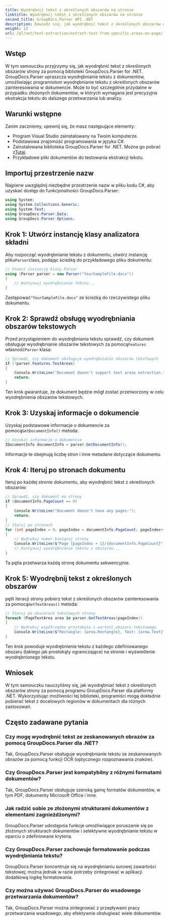 ```yaml
---
title: Wyodrębnij tekst z określonych obszarów na stronie
linktitle: Wyodrębnij tekst z określonych obszarów na stronie
second_title: GroupDocs.Parser API .NET
description: Dowiedz się, jak wyodrębnić tekst z określonych obszarów dokumentu za pomocą GroupDocs.Parser dla .NET. Ukierunkowana i precyzyjna ekstrakcja tekstu dla Twoich aplikacji.
weight: 13
url: /pl/net/text-extraction/extract-text-from-specific-areas-on-page/
---
```

## Wstęp
W tym samouczku przyjrzymy się, jak wyodrębnić tekst z określonych obszarów strony za pomocą biblioteki GroupDocs.Parser for .NET. GroupDocs.Parser upraszcza wyodrębnianie tekstu z dokumentów, umożliwiając programistom wyodrębnianie tekstu z określonych obszarów zainteresowania w dokumencie. Może to być szczególnie przydatne w przypadku złożonych dokumentów, w których wymagana jest precyzyjna ekstrakcja tekstu do dalszego przetwarzania lub analizy.
## Warunki wstępne
Zanim zaczniemy, upewnij się, że masz następujące elementy:
- Program Visual Studio zainstalowany na Twoim komputerze.
- Podstawowa znajomość programowania w języku C#.
- Zainstalowana biblioteka GroupDocs.Parser for .NET. Można go pobrać z[Tutaj](https://releases.groupdocs.com/parser/net/).
- Przykładowe pliki dokumentów do testowania ekstrakcji tekstu.
## Importuj przestrzenie nazw
Najpierw uwzględnij niezbędne przestrzenie nazw w pliku kodu C#, aby uzyskać dostęp do funkcjonalności GroupDocs.Parser:
```csharp
using System;
using System.Collections.Generic;
using System.Text;
using GroupDocs.Parser.Data;
using GroupDocs.Parser.Options;
```
## Krok 1: Utwórz instancję klasy analizatora składni
 Aby rozpocząć wyodrębnianie tekstu z dokumentu, utwórz instancję pliku`Parser`class, podając ścieżkę do przykładowego pliku dokumentu:
```csharp
// Utwórz instancję klasy Parser
using (Parser parser = new Parser("YourSampleFile.docx"))
{
    // Kontynuuj wyodrębnianie tekstu...
}
```
 Zastępować`"YourSampleFile.docx"` ze ścieżką do rzeczywistego pliku dokumentu.
## Krok 2: Sprawdź obsługę wyodrębniania obszarów tekstowych
 Przed przystąpieniem do wyodrębniania tekstu sprawdź, czy dokument obsługuje wyodrębnianie obszarów tekstowych za pomocą`Features` własność`Parser` klasa:
```csharp
// Sprawdź, czy dokument obsługuje wyodrębnianie obszarów tekstowych
if (!parser.Features.TextAreas)
{
    Console.WriteLine("Document doesn't support text areas extraction.");
    return;
}
```
Ten krok gwarantuje, że dokument będzie mógł zostać przetworzony w celu wyodrębnienia obszarów tekstowych.
## Krok 3: Uzyskaj informacje o dokumencie
 Uzyskaj podstawowe informacje o dokumencie za pomocą`GetDocumentInfo()` metoda:
```csharp
// Uzyskaj informacje o dokumencie
IDocumentInfo documentInfo = parser.GetDocumentInfo();
```
Informacje te obejmują liczbę stron i inne metadane dotyczące dokumentu.
## Krok 4: Iteruj po stronach dokumentu
Iteruj po każdej stronie dokumentu, aby wyodrębnić tekst z określonych obszarów:
```csharp
// Sprawdź, czy dokument ma strony
if (documentInfo.PageCount == 0)
{
    Console.WriteLine("Document doesn't have any pages.");
    return;
}
// Iteruj po stronach
for (int pageIndex = 0; pageIndex < documentInfo.PageCount; pageIndex++)
{
    // Wydrukuj numer bieżącej strony
    Console.WriteLine($"Page {pageIndex + 1}/{documentInfo.PageCount}");
    // Kontynuuj wyodrębnianie tekstu z obszarów...
}
```
Ta pętla przetwarza każdą stronę dokumentu sekwencyjnie.
## Krok 5: Wyodrębnij tekst z określonych obszarów
 pętli iteracji strony pobierz tekst z określonych obszarów zainteresowania za pomocą`GetTextAreas()` metoda:
```csharp
// Iteruj po obszarach tekstowych strony
foreach (PageTextArea area in parser.GetTextAreas(pageIndex))
{
    // Wydrukuj współrzędne prostokąta i wartość obszaru tekstowego
    Console.WriteLine($"Rectangle: {area.Rectangle}, Text: {area.Text}");
}
```
Ten krok powoduje wyodrębnienie tekstu z każdego zdefiniowanego obszaru (takiego jak prostokąty ograniczające) na stronie i wyświetlenie wyodrębnionego tekstu.
## Wniosek
W tym samouczku nauczyliśmy się, jak wyodrębniać tekst z określonych obszarów strony za pomocą programu GroupDocs.Parser dla platformy .NET. Wykorzystując możliwości tej biblioteki, programiści mogą dokładnie pobierać tekst z docelowych regionów w dokumentach dla różnych zastosowań.

## Często zadawane pytania
### Czy mogę wyodrębnić tekst ze zeskanowanych obrazów za pomocą GroupDocs.Parser dla .NET?
Tak, GroupDocs.Parser obsługuje wyodrębnianie tekstu ze zeskanowanych obrazów za pomocą funkcji OCR (optycznego rozpoznawania znaków).
### Czy GroupDocs.Parser jest kompatybilny z różnymi formatami dokumentów?
Tak, GroupDocs.Parser obsługuje szeroką gamę formatów dokumentów, w tym PDF, dokumenty Microsoft Office i inne.
### Jak radzić sobie ze złożonymi strukturami dokumentów z elementami zagnieżdżonymi?
GroupDocs.Parser udostępnia funkcje umożliwiające poruszanie się po złożonych strukturach dokumentów i selektywne wyodrębnianie tekstu w oparciu o zdefiniowane kryteria.
### Czy GroupDocs.Parser zachowuje formatowanie podczas wyodrębniania tekstu?
GroupDocs.Parser koncentruje się na wyodrębnianiu surowej zawartości tekstowej; można jednak w razie potrzeby zintegrować w aplikacji dodatkową logikę formatowania.
### Czy można używać GroupDocs.Parser do wsadowego przetwarzania dokumentów?
Tak, GroupDocs.Parser można zintegrować z przepływami pracy przetwarzania wsadowego, aby efektywnie obsługiwać wiele dokumentów.